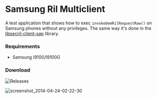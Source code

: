 Samsung Ril Multiclient
=====================

A test application that shows how to exec `invokeOemRilRequestRaw()` on Samsung phones without any privileges.
The same way it's done in the [libsecril-client-sap](https://gitorious.org/replicant/hardware_samsung) library.

### Requirements

* Samsung I9100/I9100G


### Download

![Releases][releases]


[releases]: https://github.com/illarionov/SamsungRilMulticlient/releases/



![screenshot_2014-04-24-02-22-30](https://cloud.githubusercontent.com/assets/482800/2784089/917366ee-cb36-11e3-8953-784559c3458e.png)
